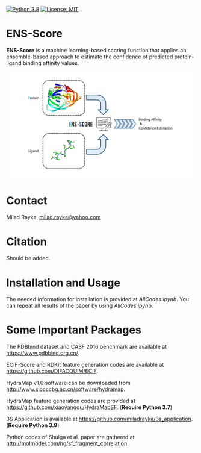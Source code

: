 [![Python 3.8](https://img.shields.io/badge/python-3.8-blue.svg)](https://www.python.org/downloads/release/python-380/)
[![License: MIT](https://img.shields.io/badge/License-MIT-yellow.svg)](https://opensource.org/licenses/MIT)

# ENS-Score
**ENS-Score** is a machine learning-based scoring function that applies an ensemble-based approach to estimate the confidence of predicted protein-ligand binding affinity values.

![](https://github.com/miladrayka/ENS_Score/blob/main/Graphical%20Abstract.png)

# Contact
Milad Rayka, milad.rayka@yahoo.com

# Citation
Should be added.

# Installation and Usage
The needed information for installation is provided at *AllCodes.ipynb*. You can repeat all results of the paper by using *AllCodes.ipyn*b.

# Some Important Packages

The PDBbind dataset and CASF 2016 benchmark are available at https://www.pdbbind.org.cn/.

ECIF-Score and RDKit feature generation codes are available at https://github.com/DIFACQUIM/ECIF.

HydraMap v1.0 software can be downloaded from http://www.siocccbg.ac.cn/software/hydramap. 

HydraMap feature generation codes are provided at https://github.com/xiaoyangqu/HydraMapSF. (**Require Python 3.7**)

3S Application is available at https://github.com/miladrayka/3s_application. (**Require Python 3.9**) 

Python codes of Shulga et al. paper are gathered at http://molmodel.com/hg/sf_fragment_correlation. 
